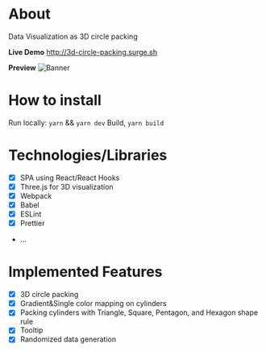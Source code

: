 # About

Data Visualization as 3D circle packing


**Live Demo**
http://3d-circle-packing.surge.sh


**Preview**
![Banner](https://github.com/DevArt002/3D-Circle-Packing/blob/master/preview.gif)


# How to install

Run locally: `yarn` && `yarn dev`
Build, `yarn build`


# Technologies/Libraries

-   [x] SPA using React/React Hooks
-   [x] Three.js for 3D visualization
-   [x] Webpack
-   [x] Babel
-   [x] ESLint
-   [x] Prettier
-   ...


# Implemented Features

-   [x] 3D circle packing
-   [x] Gradient&Single color mapping on cylinders
-   [x] Packing cylinders with Triangle, Square, Pentagon, and Hexagon shape rule
-   [x] Tooltip
-   [x] Randomized data generation